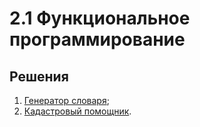# 2.1 Функциональное программирование

## Решения

1. [Генератор словаря](/task1/src);	
2. [Кадастровый помощник](/task2/src).

